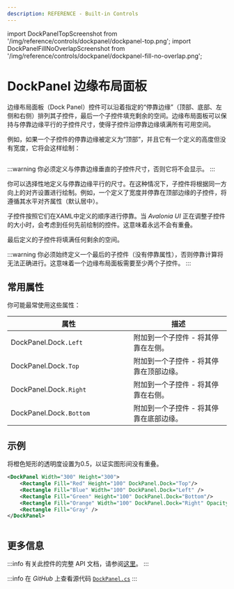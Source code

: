 ```yaml
---
description: REFERENCE - Built-in Controls
---
```


import DockPanelTopScreenshot from '/img/reference/controls/dockpanel/dockpanel-top.png';
import DockPanelFillNoOverlapScreenshot from '/img/reference/controls/dockpanel/dockpanel-fill-no-overlap.png'; 

# DockPanel 边缘布局面板

边缘布局面板（Dock Panel）控件可以沿着指定的“停靠边缘”（顶部、底部、左侧和右侧）排列其子控件，最后一个子控件填充剩余的空间。边缘布局面板可以保持与停靠边缘平行的子控件尺寸，使得子控件沿停靠边缘填满所有可用空间。

例如，如果一个子控件的停靠边缘被定义为“顶部”，并且它有一个定义的高度但没有宽度，它将会这样绘制：

<img src={DockPanelTopScreenshot} alt=""/>

:::warning
你必须定义与停靠边缘垂直的子控件尺寸，否则它将不会显示。
:::

你可以选择性地定义与停靠边缘平行的尺寸。在这种情况下，子控件将根据同一方向上的对齐设置进行绘制。例如，一个定义了宽度并停靠在顶部边缘的子控件，将遵循其水平对齐属性（默认居中）。

子控件按照它们在XAML中定义的顺序进行停靠。当 _Avalonia UI_ 正在调整子控件的大小时，会考虑到任何先前绘制的控件。这意味着永远不会有重叠。

最后定义的子控件将填满任何剩余的空间。

:::warning
你必须始终定义一个最后的子控件（没有停靠属性），否则停靠计算将无法正确进行。这意味着一个边缘布局面板需要至少两个子控件。
:::

## 常用属性

你可能最常使用这些属性：

<table><thead><tr><th width="266">属性</th><th>描述</th></tr></thead><tbody><tr><td>DockPanel.Dock<code>.Left</code></td><td>附加到一个子控件 - 将其停靠在左侧。</td></tr><tr><td>DockPanel.Dock<code>.Top</code></td><td>附加到一个子控件 - 将其停靠在顶部边缘。</td></tr><tr><td>DockPanel.Dock<code>.Right</code></td><td>附加到一个子控件 - 将其停靠在右侧。</td></tr><tr><td>DockPanel.Dock<code>.Bottom</code></td><td>附加到一个子控件 - 将其停靠在底部边缘。</td></tr></tbody></table>

## 示例

将橙色矩形的透明度设置为0.5，以证实图形间没有重叠。

```xml
<DockPanel Width="300" Height="300">
    <Rectangle Fill="Red" Height="100" DockPanel.Dock="Top"/>
    <Rectangle Fill="Blue" Width="100" DockPanel.Dock="Left" />
    <Rectangle Fill="Green" Height="100" DockPanel.Dock="Bottom"/>
    <Rectangle Fill="Orange" Width="100" DockPanel.Dock="Right" Opacity="0.5"/>
    <Rectangle Fill="Gray" />
</DockPanel>
```

<img src={DockPanelFillNoOverlapScreenshot} alt="" />

## 更多信息

:::info
有关此控件的完整 API 文档，请参阅[这里](https://api-docs.avaloniaui.net/docs/T_Avalonia_Controls_DockPanel)。
:::

:::info
在 _GitHub_ 上查看源代码 [`DockPanel.cs`](https://github.com/AvaloniaUI/Avalonia/blob/master/src/Avalonia.Controls/DockPanel.cs)
:::